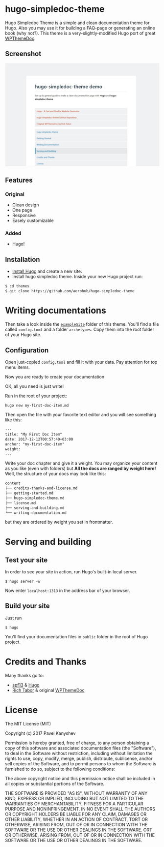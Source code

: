# hugo-simpledoc-theme


Hugo Simpledoc Theme is a simple and clean documentation theme for Hugo. Also you may use it for building a FAQ-page or generating an online book (why not?). This theme is a very-slightly-modified Hugo port of great [WPThemeDoc](https://github.com/richtabor/WPThemeDoc). 


## Screenshot


![hugo-simpledoc-theme screenshot](https://github.com/aerohub/hugo-simpledoc-theme/blob/master/images/screenshot.png)


## Features


### Original


- Clean design
- One page
- Responsive
- Easely customizable


### Added


- Hugo!


## Installation


- [Install Hugo](//gohugo.io/overview/installing/) and create a new site.
- Install hugo simpledoc theme. Inside your new Hugo project run:


```
$ cd themes
$ git clone https://github.com/aerohub/hugo-simpledoc-theme
```


# Writing documentations


Then take a look inside the [`exampleSite`](//github.com/aerohub/hugo-simpledoc-theme/tree/master/exampleSite) folder of this theme. You'll find a file called `config.toml` and a folder `archetypes`. Copy them into the root folder of your Hugo site.


## Configuration


Open just-copied `config.toml` and fill it with your data. Pay attention for top menu items.


Now you are ready to create your documentation


OK, all you need is just write!


Run in the root of your project:


```
hugo new my-first-doc-item.md
```


Then open the file with your favorite text editor and you will see something like this:


```
---
title: "My First Doc Item"
date: 2017-12-12T00:57:40+03:00
anchor: "my-first-doc-item"
weight: 
---
```


Write your doc chapter and give it a weight. You may organize your content as you like (even with folders) but **All the docs are ranged by weight here!** Well, the structure of your docs may look like this:


```
content
├── credits-thanks-and-license.md
├── getting-started.md
├── hugo-simpledoc-theme.md
├── license.md
├── serving-and-building.md
└── writing-documentation.md
```


but they are ordered by weight you set in frontmatter.


# Serving and building


## Test your site


In order to see your site in action, run Hugo's built-in local server. 


    $ hugo server -w


Now enter `localhost:1313` in the address bar of your browser.


## Build your site


Just run


	$ hugo


You'll find your documentation files in `public` folder in the root of Hugo project.


# Credits and Thanks


Many thanks go to:


- [spf13](https://github.com/) & [Hugo](https://github.com/gohugoio/hugo)
- [Rich Tabor](https://github.com/richtabor) & original [WPThemeDoc](https://github.com/richtabor/WPThemeDoc)


# License


The MIT License (MIT)


Copyright (c) 2017 Pavel Kanyshev


Permission is hereby granted, free of charge, to any person obtaining a copy of
this software and associated documentation files (the "Software"), to deal in
the Software without restriction, including without limitation the rights to
use, copy, modify, merge, publish, distribute, sublicense, and/or sell copies of
the Software, and to permit persons to whom the Software is furnished to do so,
subject to the following conditions:


The above copyright notice and this permission notice shall be included in all
copies or substantial portions of the Software.


THE SOFTWARE IS PROVIDED "AS IS", WITHOUT WARRANTY OF ANY KIND, EXPRESS OR
IMPLIED, INCLUDING BUT NOT LIMITED TO THE WARRANTIES OF MERCHANTABILITY, FITNESS
FOR A PARTICULAR PURPOSE AND NONINFRINGEMENT. IN NO EVENT SHALL THE AUTHORS OR
COPYRIGHT HOLDERS BE LIABLE FOR ANY CLAIM, DAMAGES OR OTHER LIABILITY, WHETHER
IN AN ACTION OF CONTRACT, TORT OR OTHERWISE, ARISING FROM, OUT OF OR IN
CONNECTION WITH THE SOFTWARE OR THE USE OR OTHER DEALINGS IN THE SOFTWARE.
ORT OR OTHERWISE, ARISING FROM, OUT OF OR IN
CONNECTION WITH THE SOFTWARE OR THE USE OR OTHER DEALINGS IN THE SOFTWARE.
<!--stackedit_data:
eyJoaXN0b3J5IjpbMTgxMDUyMDcwNF19
-->